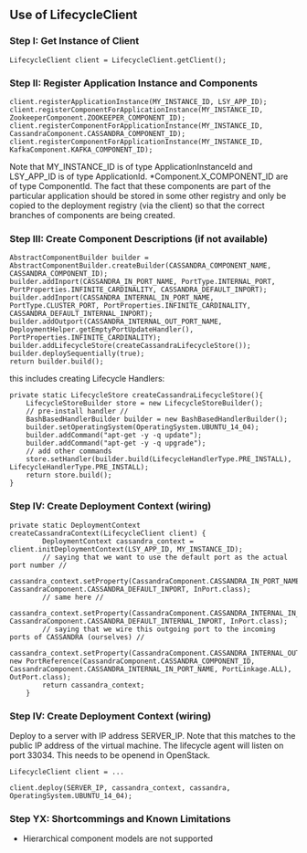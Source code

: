 Use of LifecycleClient
-----------------------

### Step I: Get Instance of Client

```
LifecycleClient client = LifecycleClient.getClient();
```

### Step II: Register Application Instance and Components

```
client.registerApplicationInstance(MY_INSTANCE_ID, LSY_APP_ID);
client.registerComponentForApplicationInstance(MY_INSTANCE_ID, ZookeeperComponent.ZOOKEEPER_COMPONENT_ID);
client.registerComponentForApplicationInstance(MY_INSTANCE_ID, CassandraComponent.CASSANDRA_COMPONENT_ID);
client.registerComponentForApplicationInstance(MY_INSTANCE_ID, KafkaComponent.KAFKA_COMPONENT_ID);
```

Note that MY_INSTANCE_ID is of type ApplicationInstanceId and LSY_APP_ID is of type ApplicationId. *Component.X_COMPONENT_ID are of type ComponentId.
The fact that these components are part of the particular application should be stored in some other registry and only be copied to the deployment
registry (via the client) so that the correct branches of components are being created.

### Step III: Create Component Descriptions (if not available)

```
AbstractComponentBuilder builder = AbstractComponentBuilder.createBuilder(CASSANDRA_COMPONENT_NAME, CASSANDRA_COMPONENT_ID);
builder.addInport(CASSANDRA_IN_PORT_NAME, PortType.INTERNAL_PORT, PortProperties.INFINITE_CARDINALITY, CASSANDRA_DEFAULT_INPORT);
builder.addInport(CASSANDRA_INTERNAL_IN_PORT_NAME, PortType.CLUSTER_PORT, PortProperties.INFINITE_CARDINALITY, CASSANDRA_DEFAULT_INTERNAL_INPORT);
builder.addOutport(CASSANDRA_INTERNAL_OUT_PORT_NAME, DeploymentHelper.getEmptyPortUpdateHandler(), PortProperties.INFINITE_CARDINALITY);
builder.addLifecycleStore(createCassandraLifecycleStore());
builder.deploySequentially(true);
return builder.build();
```

this includes creating Lifecycle Handlers:
```
private static LifecycleStore createCassandraLifecycleStore(){
	LifecycleStoreBuilder store = new LifecycleStoreBuilder();
	// pre-install handler //
	BashBasedHandlerBuilder builder = new BashBasedHandlerBuilder();
	builder.setOperatingSystem(OperatingSystem.UBUNTU_14_04);
	builder.addCommand("apt-get -y -q update");
	builder.addCommand("apt-get -y -q upgrade");
	// add other commands 
	store.setHandler(builder.build(LifecycleHandlerType.PRE_INSTALL), LifecycleHandlerType.PRE_INSTALL);
	return store.build();
}
```

### Step IV:  Create Deployment Context (wiring)

```
private static DeploymentContext createCassandraContext(LifecycleClient client) {
		DeploymentContext cassandra_context = client.initDeploymentContext(LSY_APP_ID, MY_INSTANCE_ID);
		// saying that we want to use the default port as the actual port number // 
		cassandra_context.setProperty(CassandraComponent.CASSANDRA_IN_PORT_NAME, CassandraComponent.CASSANDRA_DEFAULT_INPORT, InPort.class);
		// same here // 
		cassandra_context.setProperty(CassandraComponent.CASSANDRA_INTERNAL_IN_PORT_NAME, CassandraComponent.CASSANDRA_DEFAULT_INTERNAL_INPORT, InPort.class);
		// saying that we wire this outgoing port to the incoming ports of CASSANDRA (ourselves) //
		cassandra_context.setProperty(CassandraComponent.CASSANDRA_INTERNAL_OUT_PORT_NAME, new PortReference(CassandraComponent.CASSANDRA_COMPONENT_ID, CassandraComponent.CASSANDRA_INTERNAL_IN_PORT_NAME, PortLinkage.ALL), OutPort.class);
		return cassandra_context;
	}
```

### Step IV:  Create Deployment Context (wiring)

Deploy to a server with IP address SERVER_IP. Note that this matches to the public IP address of the virtual machine. The lifecycle agent 
will listen on port 33034. This needs to be openend in OpenStack. 

```
LifecycleClient client = ...

client.deploy(SERVER_IP, cassandra_context, cassandra, OperatingSystem.UBUNTU_14_04);
```

### Step YX: Shortcommings and Known Limitations

- Hierarchical component models are not supported